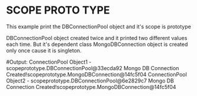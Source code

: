 # SCOPE PROTO TYPE

This example print the DBConnectionPool object and it's scope is prototype

DBConnectionPool object created twice and it printed two different values each time. But it's dependent class MongoDBConnection object is created only once cause it is singleton.

#Output:
ConnectionPool Object1 - scopeprototype.DBConnectionPool@33ecda92
Mongo DB Connection Created!scopeprototype.MongoDBConnection@14fc5f04
ConnectionPool Object2 - scopeprototype.DBConnectionPool@6e2829c7
Mongo DB Connection Created!scopeprototype.MongoDBConnection@14fc5f04
